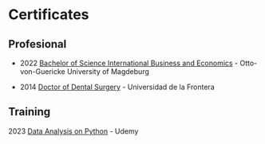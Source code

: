 # Certificates

## Profesional


- 2022  [Bachelor of Science International Business and Economics](https://github.com/JavieraAlmendrasVilla/Certificates/blob/main/Cert.%20IBE.jpg) - Otto-von-Guericke University of Magdeburg

- 2014 [Doctor of Dental Surgery](https://github.com/JavieraAlmendrasVilla/Certificates/blob/main/Certificado%20Cirujano%20Dentista.jpg) - Universidad de la Frontera 

## Training

2023 [Data Analysis on Python](https://github.com/JavieraAlmendrasVilla/Certificates/blob/main/Data%20Analysis%20on%20python%20Udemy.jpg) - Udemy
